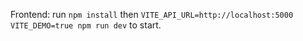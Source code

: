 Frontend: run `npm install` then `VITE_API_URL=http://localhost:5000 VITE_DEMO=true npm run dev` to start.
